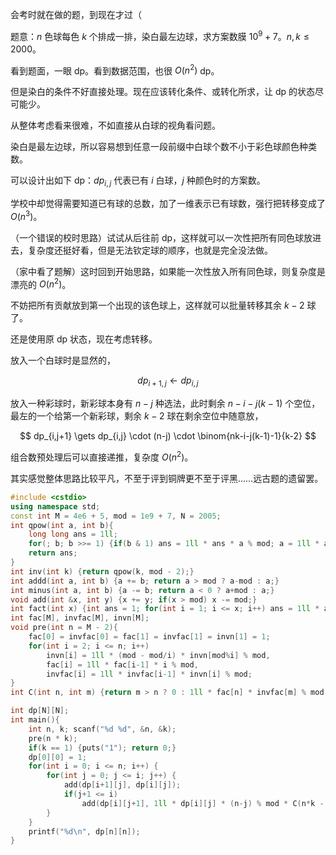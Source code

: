 会考时就在做的题，到现在才过（

题意：$n$ 色球每色 $k$ 个排成一排，染白最左边球，求方案数膜 $10^9+7$。$n,k \leq 2000$。

看到题面，一眼 dp。看到数据范围，也很 $O(n^2)$ dp。

但是染白的条件不好直接处理。现在应该转化条件、或转化所求，让 dp 的状态尽可能少。

从整体考虑看来很难，不如直接从白球的视角看问题。

染白是最左边球，所以容易想到任意一段前缀中白球个数不小于彩色球颜色种类数。

可以设计出如下 dp：$dp_{i,j}$ 代表已有 $i$ 白球，$j$ 种颜色时的方案数。

学校中却觉得需要知道已有球的总数，加了一维表示已有球数，强行把转移变成了 $O(n^3)$。

（一个错误的校时思路）试试从后往前 dp，这样就可以一次性把所有同色球放进去，复杂度还挺好看，但是无法钦定球的顺序，也就是完全没法做。

（家中看了题解）这时回到开始思路，如果能一次性放入所有同色球，则复杂度是漂亮的 $O(n^2)$。

不妨把所有贡献放到第一个出现的该色球上，这样就可以批量转移其余 $k-2$ 球了。

还是使用原 dp 状态，现在考虑转移。

放入一个白球时是显然的，

$$dp_{i+1,j} \gets dp_{i,j}$$

放入一种彩球时，新彩球本身有 $n-j$ 种选法，此时剩余 $n - i - j(k-1)$ 个空位，最左的一个给第一个新彩球，剩余 $k-2$ 球在剩余空位中随意放，

$$
dp_{i,j+1} \gets dp_{i,j} \cdot (n-j) \cdot \binom{nk-i-j(k-1)-1}{k-2}
$$

组合数预处理后可以直接递推，复杂度 $O(n^2)$。

其实感觉整体思路比较平凡，不至于评到铜牌更不至于评黑……远古题的遗留罢。

```cpp
#include <cstdio>
using namespace std;
const int M = 4e6 + 5, mod = 1e9 + 7, N = 2005;
int qpow(int a, int b){
    long long ans = 1ll;
    for(; b; b >>= 1) {if(b & 1) ans = 1ll * ans * a % mod; a = 1ll * a * a % mod;}
    return ans;
}
int inv(int k) {return qpow(k, mod - 2);}
int addd(int a, int b) {a += b; return a > mod ? a-mod : a;}
int minus(int a, int b) {a -= b; return a < 0 ? a+mod : a;}
void add(int &x, int y) {x += y; if(x > mod) x -= mod;}
int fact(int x) {int ans = 1; for(int i = 1; i <= x; i++) ans = 1ll * ans * i % mod; return ans;}
int fac[M], invfac[M], invn[M];
void pre(int n = M - 2){
    fac[0] = invfac[0] = fac[1] = invfac[1] = invn[1] = 1;
    for(int i = 2; i <= n; i++)
        invn[i] = 1ll * (mod - mod/i) * invn[mod%i] % mod,
        fac[i] = 1ll * fac[i-1] * i % mod,
        invfac[i] = 1ll * invfac[i-1] * invn[i] % mod;
}
int C(int n, int m) {return m > n ? 0 : 1ll * fac[n] * invfac[m] % mod * invfac[n-m] % mod;}

int dp[N][N];
int main(){
    int n, k; scanf("%d %d", &n, &k);
    pre(n * k);
    if(k == 1) {puts("1"); return 0;}
    dp[0][0] = 1;
    for(int i = 0; i <= n; i++) {
        for(int j = 0; j <= i; j++) {
            add(dp[i+1][j], dp[i][j]);
            if(j+1 <= i)
                add(dp[i][j+1], 1ll * dp[i][j] * (n-j) % mod * C(n*k - i - j*(k-1) - 1, k-2) % mod);
        }
    }
    printf("%d\n", dp[n][n]);
}
```